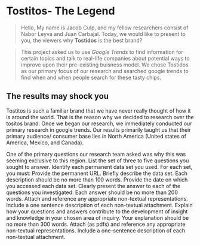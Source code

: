 # Tostitos- The Legend
> Hello, My name is Jacob Culp, and my fellow researchers consist of Nabor Leyva and Juan Carbajal. Today, we would like to present to you, the viewers why **Tostidos** is the best brand?

> This project asked us to use *Google Trends* to find information for certain topics and talk to real-life companies about potential ways to improve upon their pre-existing buisness model. We chose Tostidos as our primary focus of our research and searched google trends to find when and when people search for these tasty chips.
## The results may shock you

Tostitos is such a familiar brand that we have never really thought of how it is around the world. That is the reason why we decided to research over the tositos brand. Once we began our research, we immediately conducted our primary research in google trends. Our results primarily taught us that their primary audience/ consumer base lies in North America (United states of America, Mexico, and Canada).

One of the primary questions our research team asked was why this was seeming exclusive to this region. 
List the set of three to five questions you sought to answer.
Identify each permanent data set you used. For each set, you must:
Provide the permanent URL.
Briefly describe the data set. Each description should be no more than 100 words.
Provide the date on which you accessed each data set.
Clearly present the answer to each of the questions you investigated. Each answer should be no more than 200 words. Attach and reference any appropriate non-textual representations. Include a one sentence description of each non-textual attachment.
Explain how your questions and answers contribute to the development of insight and knowledge in your chosen area of inquiry. Your explanation should be no more than 300 words. Attach (as pdfs) and reference any appropriate non-textual representations. Include a one-sentence description of each non-textual attachment.
